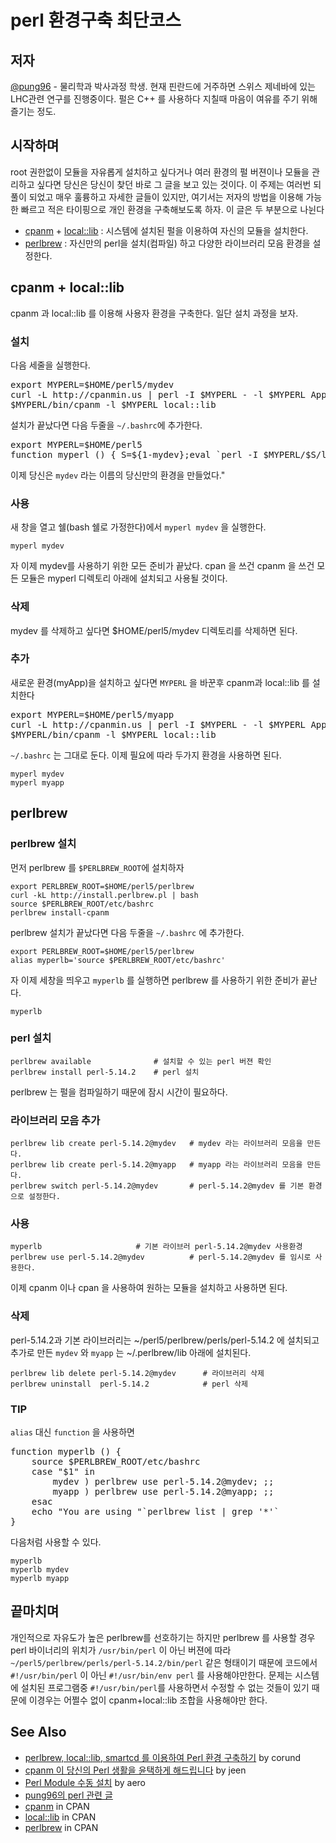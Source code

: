 perl 환경구축 최단코스
================================

저자
-------------------------------
[@pung96](https://twitter.com/pung96) - 물리학과 박사과정 학생. 현재 핀란드에 거주하면 스위스 제네바에 있는 LHC관련 연구를 진행중이다. 펄은 C++ 를 사용하다 지칠때 마음이 여유를 주기 위해 즐기는 정도. 

시작하며
-------------------------------
root 권한없이 모듈을 자유롭게 설치하고 싶다거나 여러 환경의 펄 버젼이나 모듈을 관리하고 싶다면 당신은 당신이 찾던 바로 그 글을 보고 있는 것이다. 이 주제는 여러번 되풀이 되었고 매우 훌륭하고 자세한 글들이 있지만, 여기서는 저자의 방법을 이용해 가능한 빠르고 적은 타이핑으로 개인 환경을 구축해보도록 하자. 이 글은 두 부분으로 나뉜다

* [cpanm] + [local::lib] : 시스템에 설치된 펄을 이용하여 자신의 모듈을 설치한다.
* [perlbrew] : 자신만의 perl을 설치(컴파일) 하고 다양한 라이브러리 모음 환경을 설정한다.

cpanm + local::lib
-------------------------------
cpanm 과 local::lib 를 이용해 사용자 환경을 구축한다. 일단 설치 과정을 보자.
### 설치 
다음 세줄을 실행한다.
<pre class="brush; bash">
export MYPERL=$HOME/perl5/mydev
curl -L http://cpanmin.us | perl -I $MYPERL - -l $MYPERL App::cpanminus
$MYPERL/bin/cpanm -l $MYPERL local::lib
</pre>
설치가 끝났다면 다음 두줄을 ```~/.bashrc```에 추가한다.
<pre>
export MYPERL=$HOME/perl5
function myperl () { S=${1-mydev};eval `perl -I $MYPERL/$S/lib/perl5 -Mlocal::lib=$MYPERL/$S`; }
</pre>
이제 당신은 ```mydev``` 라는 이름의 당신만의 환경을 만들었다."
### 사용
새 창을 열고 쉘(bash 쉘로 가정한다)에서 ```myperl mydev``` 을 실행한다.

	myperl mydev
	
 자 이제 mydev를 사용하기 위한 모든 준비가 끝났다. cpan 을 쓰건 cpanm 을 쓰건 모든 모듈은 myperl 디렉토리 아래에 설치되고 사용될 것이다. 
  
### 삭제
mydev 를 삭제하고 싶다면 $HOME/perl5/mydev 디렉토리를 삭제하면 된다.

### 추가
새로운 환경(myApp)을 설치하고 싶다면 ```MYPERL``` 을 바꾼후 cpanm과 local::lib 를 설치한다
<pre class="brush; bash">
export MYPERL=$HOME/perl5/myapp
curl -L http://cpanmin.us | perl -I $MYPERL - -l $MYPERL App::cpanminus
$MYPERL/bin/cpanm -l $MYPERL local::lib
</pre>
```~/.bashrc``` 는 그대로 둔다.
이제 필요에 따라 두가지 환경을 사용하면 된다.

	myperl mydev
	myperl myapp
 

perlbrew
---------------------------
### perlbrew 설치
먼저 perlbrew 를 ```$PERLBREW_ROOT```에 설치하자
    
    export PERLBREW_ROOT=$HOME/perl5/perlbrew
    curl -kL http://install.perlbrew.pl | bash
    source $PERLBREW_ROOT/etc/bashrc
    perlbrew install-cpanm   
    
perlbrew 설치가 끝났다면 다음 두줄을 ```~/.bashrc``` 에 추가한다.

    export PERLBREW_ROOT=$HOME/perl5/perlbrew
    alias myperlb='source $PERLBREW_ROOT/etc/bashrc'

자 이제 세창을 띄우고 ```myperlb``` 를 실행하면 perlbrew 를 사용하기 위한 준비가 끝난다.

	myperlb
	
### perl 설치
	perlbrew available				# 설치할 수 있는 perl 버젼 확인
	perlbrew install perl-5.14.2 	# perl 설치
	
perlbrew 는 펄을 컴파일하기 때문에 잠시 시간이 필요하다.

### 라이브러리 모음 추가
	perlbrew lib create perl-5.14.2@mydev 	# mydev 라는 라이브러리 모음을 만든다.
	perlbrew lib create perl-5.14.2@myapp 	# myapp 라는 라이브러리 모음을 만든다.
	perlbrew switch perl-5.14.2@mydev	    # perl-5.14.2@mydev 를 기본 환경으로 설정한다.
### 사용
	myperlb 					# 기본 라이브러 perl-5.14.2@mydev 사용환경
	perlbrew use perl-5.14.2@mydev			# perl-5.14.2@mydev 를 임시로 사용한다.
	
이제 cpanm 이나 cpan 을 사용하여 원하는 모듈을 설치하고 사용하면 된다. 

### 삭제
perl-5.14.2과 기본 라이브러리는 ~/perl5/perlbrew/perls/perl-5.14.2 에 설치되고
추가로 만든 ```mydev``` 와 ```myapp``` 는 ~/.perlbrew/lib 아래에 설치된다.

    perlbrew lib delete perl-5.14.2@mydev      # 라이브러리 삭제
    perlbrew uninstall  perl-5.14.2            # perl 삭제

### TIP
```alias``` 대신 ```function``` 을 사용하면 
<pre>
function myperlb () {
    source $PERLBREW_ROOT/etc/bashrc
    case "$1" in
        mydev ) perlbrew use perl-5.14.2@mydev; ;;
        myapp ) perlbrew use perl-5.14.2@myapp; ;;
    esac
    echo "You are using "`perlbrew list | grep '*'`
}
</pre>
다음처럼 사용할 수 있다.

    myperlb
    myperlb mydev
    myperlb myapp

 

끝마치며 
-----------------------------
개인적으로 자유도가 높은 perlbrew를 선호하기는 하지만 perlbrew 를 사용할 경우 perl 바이너리의 위치가 ```/usr/bin/perl``` 이 아닌 버젼에 따라 ```~/perl5/perlbrew/perls/perl-5.14.2/bin/perl``` 같은 형태이기 때문에 코드에서 ```#!/usr/bin/perl``` 이 아닌 ```#!/usr/bin/env perl``` 를 사용해야만한다.
문제는 시스템에 설치된 프로그램중 ```#!/usr/bin/perl```를 사용하면서 수정할 수 없는 것들이 있기 때문에
이경우는 어쩔수 없이 cpanm+local::lib 조합을 사용해야만 한다.  

See Also
------------------------------
* [perlbrew, local::lib, smartcd 를 이용하여 Perl 환경 구축하기](http://advent.perl.kr/2011/2011-12-16.html)  by corund
* [cpanm 이 당신의 Perl 생활을 윤택하게 해드립니다](http://jeen.tistory.com/entry/PerlCPAN-cpanm-이-당신의-Perl-생활을-윤택하게-해드립니다) by jeen
* [Perl Module 수동 설치](http://aero.springnote.com/pages/753034) by aero
* [pung96의 perl 관련 글](http://tum.pung96.net/tagged/perl)
* [cpanm] in CPAN
* [local::lib] in CPAN
* [perlbrew] in CPAN

[perlbrew]:https://metacpan.org/module/perlbrew
[cpanm]:https://metacpan.org/module/cpanm
[local::lib]:https://metacpan.org/module/local::lib